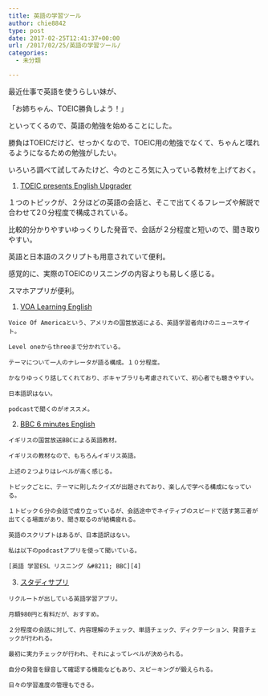 ```yaml
---
title: 英語の学習ツール
author: chie8842
type: post
date: 2017-02-25T12:41:37+00:00
url: /2017/02/25/英語の学習ツール/
categories:
  - 未分類

---
```

最近仕事で英語を使うらしい妹が、
  
「お姉ちゃん、TOEIC勝負しよう！」
  
といってくるので、英語の勉強を始めることにした。

勝負はTOEICだけど、せっかくなので、TOEIC用の勉強でなくて、ちゃんと喋れるようになるための勉強がしたい。
  
いろいろ調べて試してみたけど、今のところ気に入っている教材を上げておく。

  1. [TOEIC presents English Upgrader][1]

１つのトピックが、２分ほどの英語の会話と、そこで出てくるフレーズや解説で合わせて2０分程度で構成されている。
  
比較的分かりやすいゆっくりした発音で、会話が２分程度と短いので、聞き取りやすい。
  
英語と日本語のスクリプトも用意されていて便利。
  
感覚的に、実際のTOEICのリスニングの内容よりも易しく感じる。
  
スマホアプリが便利。

  1. [VOA Learning English][2]
  
    Voice Of Americaという、アメリカの国営放送による、英語学習者向けのニュースサイト。
  
    Level oneからthreeまで分かれている。
  
    テーマについて一人のナレータが語る構成。１０分程度。
  
    かなりゆっくり話してくれており、ボキャブラリも考慮されていて、初心者でも聴きやすい。
  
    日本語訳はない。
  
    podcastで聞くのがオススメ。

  2. [BBC 6 minutes English][3]
  
    イギリスの国営放送BBCによる英語教材。
  
    イギリスの教材なので、もちろんイギリス英語。
  
    上述の２つよりはレベルが高く感じる。
  
    トピックごとに、テーマに則したクイズが出題されており、楽しんで学べる構成になっている。
  
    １トピック６分の会話で成り立っているが、会話途中でネイティブのスピードで話す第三者が出てくる場面があり、聞き取るのが結構疲れる。
  
    英語のスクリプトはあるが、日本語訳はない。
  
    私は以下のpodcastアプリを使って聞いている。
  
    [英語 学習ESL リスニング &#8211; BBC][4]

  3. [スタディサプリ][5]
  
    リクルートが出している英語学習アプリ。
  
    月額980円と有料だが、おすすめ。
  
    ２分程度の会話に対して、内容理解のチェック、単語チェック、ディクテーション、発音チェックが行われる。
  
    最初に実力チェックが行われ、それによってレベルが決められる。
  
    自分の発音を録音して確認する機能などもあり、スピーキングが鍛えられる。
  
    日々の学習進度の管理もできる。

 [1]: http://square.toeic.or.jp/kyouzai/englishupgrader/
 [2]: http://learningenglish.voanews.com/
 [3]: http://www.bbc.co.uk/learningenglish/persian/features/6-minute-english
 [4]: https://play.google.com/store/apps/details?id=com.yobimi.bbclearningenglish
 [5]: https://eigosapuri.jp/promotions/top/
